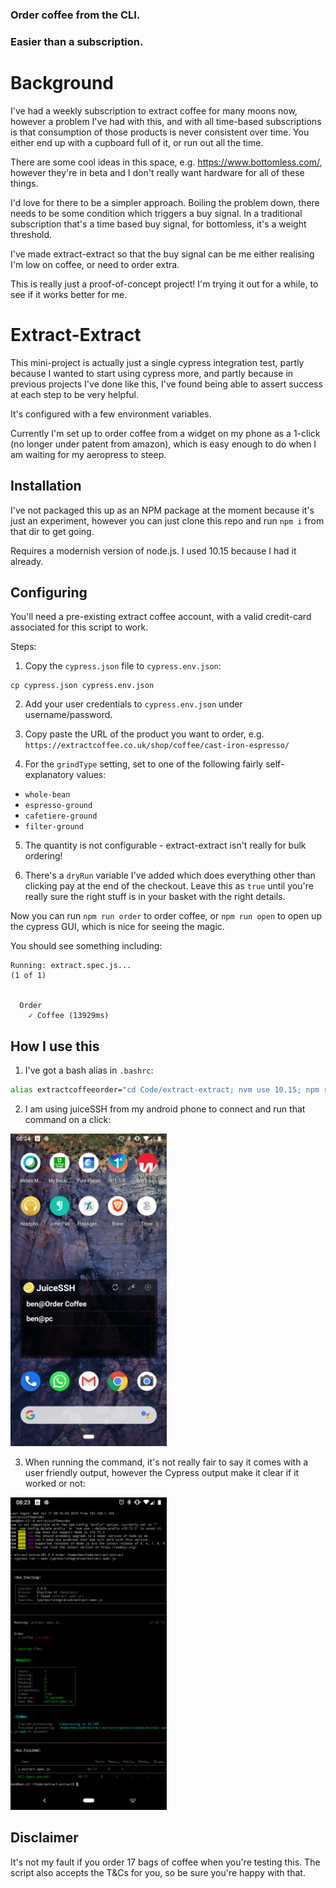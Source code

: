 ### Order coffee from the CLI.

### Easier than a subscription.

# Background

I've had a weekly subscription to extract coffee for many moons now, however a problem I've had with this, and with all time-based subscriptions is that consumption of those products is never consistent over time. You either end up with a cupboard full of it, or run out all the time.

There are some cool ideas in this space, e.g. https://www.bottomless.com/, however they're in beta and I don't really want hardware for all of these things.

I'd love for there to be a simpler approach. Boiling the problem down, there needs to be some condition which triggers a buy signal. In a traditional subscription that's a time based buy signal, for bottomless, it's a weight threshold.

I've made extract-extract so that the buy signal can be me either realising I'm low on coffee, or need to order extra.

This is really just a proof-of-concept project! I'm trying it out for a while, to see if it works better for me.

# Extract-Extract

This mini-project is actually just a single cypress integration test, partly because I wanted to start using cypress more, and partly because in previous projects I've done like this, I've found being able to assert success at each step to be very helpful.

It's configured with a few environment variables.

Currently I'm set up to order coffee from a widget on my phone as a 1-click (no longer under patent from amazon), which is easy enough to do when I am waiting for my aeropress to steep.

## Installation
I've not packaged this up as an NPM package at the moment because it's just an experiment, however you can just clone this repo and run `npm i` from that dir to get going.

Requires a modernish version of node.js. I used 10.15 because I had it already.

## Configuring

You'll need a pre-existing extract coffee account, with a valid credit-card associated for this script to work.

Steps:

1. Copy the `cypress.json` file to `cypress.env.json`:
```
cp cypress.json cypress.env.json
```

2. Add your user credentials to `cypress.env.json` under username/password.

3. Copy paste the URL of the product you want to order, e.g. `https://extractcoffee.co.uk/shop/coffee/cast-iron-espresso/`

4. For the `grindType` setting, set to one of the following fairly self-explanatory values:
- `whole-bean`
- `espresso-ground`
- `cafetiere-ground`
- `filter-ground`

5. The quantity is not configurable - extract-extract isn't really for bulk ordering!

6. There's a `dryRun` variable I've added which does everything other than clicking pay at the end of the checkout. Leave this as `true` until you're really sure the right stuff is in your basket with the right details.

Now you can run `npm run order` to order coffee, or `npm run open` to open up the cypress GUI, which is nice for seeing the magic.

You should see something including:

```
Running: extract.spec.js...                                                 (1 of 1)


  Order
    ✓ Coffee (13929ms)
```

## How I use this

1. I've got a bash alias in `.bashrc`:

```bash
alias extractcoffeeorder="cd Code/extract-extract; nvm use 10.15; npm run order"
```

2. I am using juiceSSH from my android phone to connect and run that command on a click:

<img alt="Widget on phone" src="img/shortcut.png" width="250" />

3. When running the command, it's not really fair to say it comes with a user friendly output, however the Cypress output make it clear if it worked or not:

<img alt="Outout" src="img/terminal-output.png" width="250" />


## Disclaimer
It's not my fault if you order 17 bags of coffee when you're testing this. The script also accepts the T&Cs for you, so be sure you're happy with that.
